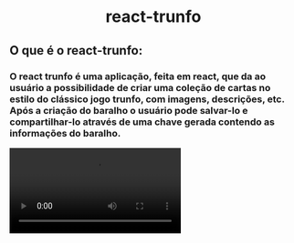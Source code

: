 <h1 align="center">react-trunfo</h1>
<h2>O que é o react-trunfo:</h2>
<h3>O react trunfo é uma aplicação, feita em react, que da ao usuário a possibilidade de criar uma coleção de cartas no estilo do clássico jogo trunfo, com imagens, descrições, etc.
Após a criação do baralho o usuário pode salvar-lo e compartilhar-lo através de uma chave gerada contendo as informações do baralho.
</h3>
<video src="https://dms.licdn.com/playlist/C4D05AQFoUxI_UmSjfQ/mp4-720p-30fp-crf28/0/1660875748663?e=1662926400&v=beta&t=aO0R14EXx02ONdHL82YrOoGR9ApoYeId07Mg6enn2jA">